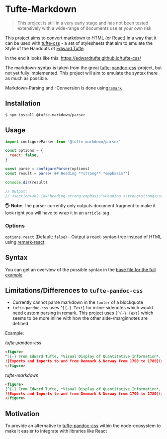 # Tufte-Markdown

> This project is still in a very early stage and has not been tested
> extensively with a wide-range of documents use at your own risk

This project aims to convert markdown to HTML (or React) in a way that it can be
used with [tufte-css](https://github.com/edwardtufte/tufte-css) - a set of
stylesheets that aim to emulate the Style of the Handouts of
[Edward Tufte](https://de.wikipedia.org/wiki/Edward_Tufte).

In the end it looks like this: https://edwardtufte.github.io/tufte-css/

The markdown-syntax is taken from the great
[tufte-pandoc-css](https://github.com/jez/tufte-pandoc-css)-project, but not yet
fully implemented. This project will aim to emulate the syntax there as much as
possible.

Markdown-Parsing and -Conversion is done
using[`remark`](https://github.com/wooorm/remark)

## Installation

`$ npm install @tufte-markdown/parser`

## Usage

```js
import configureParser from '@tufte-markdown/parser'

const options = {
  react: false,
}

const parse = configureParser(options)
const result = parse('## Heading **strong** *emphasis*')

console.dir(result)

// Output:
// <section><h2 id="heading-strong-emphasis">Heading <strong>strong</strong> <em>emphasis</em></h2></section>\n'
```

**🖐 Note:** The parser currently only outputs document fragment to make it look
right you will have to wrap it in an `article`-tag

### Options

`options.react` (Default: `false`) - Output a react-syntax-tree instead of HTML
using [remark-react](https://github.com/mapbox/remark-react)

## Syntax

You can get an overview of the possible syntax in the
[base file for the full example](./examples/md/tufte.md)

## Limitations/Differences to `tufte-pandoc-css`

* Currently cannot parse markdown in the `footer` of a blockquote
* `tufte-pandoc-css` uses `^[{-} Text]` for inline-sidenotes which would need
  custom parsing in remark. This project uses `[^{-} Text]` which seems to be
  more inline with how the other side-/marginnotes are defined

Example:

_tufte-pandoc-css_

```md
<figure>
^[{-} From Edward Tufte, *Visual Display of Quantitative Information*, page 92.]
![Exports and Imports to and from Denmark & Norway from 1700 to 1780](img/exports-imports.png)
</figure>
```

_tufte-markdown_

```md
<figure>
[^{-} From Edward Tufte, *Visual Display of Quantitative Information*, page 92.]
![Exports and Imports to and from Denmark & Norway from 1700 to 1780](img/exports-imports.png)
</figure>
```

## Motivation

To provide an alternative to
[tufte-pandoc-css](https://github.com/jez/tufte-pandoc-css) within the
node-ecosystem to make it easier to integrate with libraries like React
